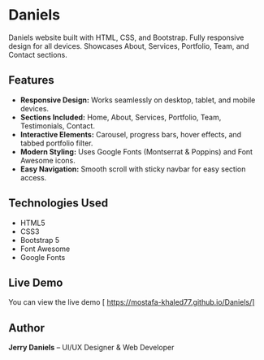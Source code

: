 # Daniels
Daniels  website built with HTML, CSS, and Bootstrap.  Fully responsive design for all devices.  Showcases About, Services, Portfolio, Team, and Contact sections.

## Features

- **Responsive Design:** Works seamlessly on desktop, tablet, and mobile devices.  
- **Sections Included:** Home, About, Services, Portfolio, Team, Testimonials, Contact.  
- **Interactive Elements:** Carousel, progress bars, hover effects, and tabbed portfolio filter.  
- **Modern Styling:** Uses Google Fonts (Montserrat & Poppins) and Font Awesome icons.  
- **Easy Navigation:** Smooth scroll with sticky navbar for easy section access.

## Technologies Used

- HTML5  
- CSS3  
- Bootstrap 5  
- Font Awesome  
- Google Fonts  

## Live Demo

You can view the live demo [ https://mostafa-khaled77.github.io/Daniels/] 

## Author

**Jerry Daniels** – UI/UX Designer & Web Developer  

